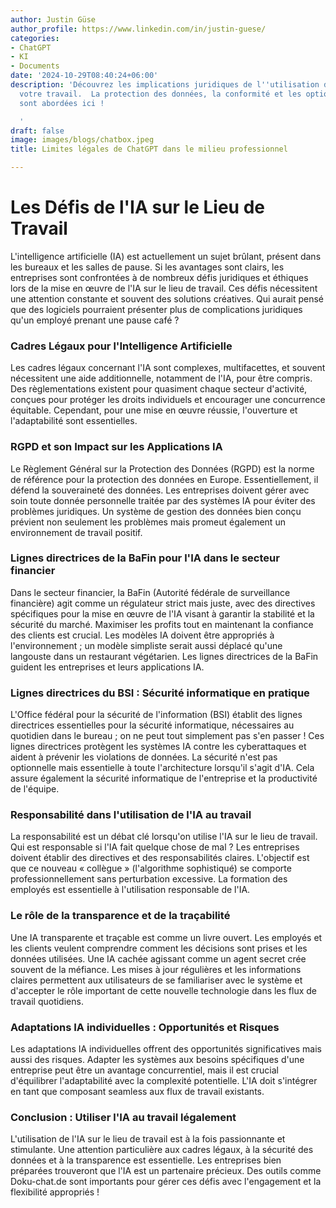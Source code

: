 ```yaml
---
author: Justin Güse
author_profile: https://www.linkedin.com/in/justin-guese/
categories:
- ChatGPT
- KI
- Documents
date: '2024-10-29T08:40:24+06:00'
description: 'Découvrez les implications juridiques de l''utilisation de ChatGPT dans
  votre travail.  La protection des données, la conformité et les options de personnalisation
  sont abordées ici !

  '
draft: false
image: images/blogs/chatbox.jpeg
title: Limites légales de ChatGPT dans le milieu professionnel

---
```

# Les Défis de l'IA sur le Lieu de Travail

L'intelligence artificielle (IA) est actuellement un sujet brûlant, présent dans les bureaux et les salles de pause. Si les avantages sont clairs, les entreprises sont confrontées à de nombreux défis juridiques et éthiques lors de la mise en œuvre de l'IA sur le lieu de travail. Ces défis nécessitent une attention constante et souvent des solutions créatives. Qui aurait pensé que des logiciels pourraient présenter plus de complications juridiques qu'un employé prenant une pause café ?

### Cadres Légaux pour l'Intelligence Artificielle

Les cadres légaux concernant l'IA sont complexes, multifacettes, et souvent nécessitent une aide additionnelle, notamment de l'IA, pour être compris. Des règlementations existent pour quasiment chaque secteur d'activité, conçues pour protéger les droits individuels et encourager une concurrence équitable. Cependant, pour une mise en œuvre réussie, l'ouverture et l'adaptabilité sont essentielles.

### RGPD et son Impact sur les Applications IA

Le Règlement Général sur la Protection des Données (RGPD) est la norme de référence pour la protection des données en Europe.  Essentiellement, il défend la souveraineté des données. Les entreprises doivent gérer avec soin toute donnée personnelle traitée par des systèmes IA pour éviter des problèmes juridiques. Un système de gestion des données bien conçu prévient non seulement les problèmes mais promeut également un environnement de travail positif.

### Lignes directrices de la BaFin pour l'IA dans le secteur financier

Dans le secteur financier, la BaFin (Autorité fédérale de surveillance financière) agit comme un régulateur strict mais juste, avec des directives spécifiques pour la mise en œuvre de l'IA visant à garantir la stabilité et la sécurité du marché. Maximiser les profits tout en maintenant la confiance des clients est crucial. Les modèles IA doivent être appropriés à l'environnement ; un modèle simpliste serait aussi déplacé qu'une langouste dans un restaurant végétarien. Les lignes directrices de la BaFin guident les entreprises et leurs applications IA.

### Lignes directrices du BSI : Sécurité informatique en pratique

L'Office fédéral pour la sécurité de l'information (BSI) établit des lignes directrices essentielles pour la sécurité informatique, nécessaires au quotidien dans le bureau ; on ne peut tout simplement pas s'en passer ! Ces lignes directrices protègent les systèmes IA contre les cyberattaques et aident à prévenir les violations de données. La sécurité n'est pas optionnelle mais essentielle à toute l'architecture lorsqu'il s'agit d'IA. Cela assure également la sécurité informatique de l'entreprise et la productivité de l'équipe.

### Responsabilité dans l'utilisation de l'IA au travail

La responsabilité est un débat clé lorsqu'on utilise l'IA sur le lieu de travail. Qui est responsable si l'IA fait quelque chose de mal ? Les entreprises doivent établir des directives et des responsabilités claires. L'objectif est que ce nouveau « collègue » (l'algorithme sophistiqué) se comporte professionnellement sans perturbation excessive. La formation des employés est essentielle à l'utilisation responsable de l'IA.

### Le rôle de la transparence et de la traçabilité

Une IA transparente et traçable est comme un livre ouvert. Les employés et les clients veulent comprendre comment les décisions sont prises et les données utilisées. Une IA cachée agissant comme un agent secret crée souvent de la méfiance. Les mises à jour régulières et les informations claires permettent aux utilisateurs de se familiariser avec le système et d'accepter le rôle important de cette nouvelle technologie dans les flux de travail quotidiens.

### Adaptations IA individuelles : Opportunités et Risques

Les adaptations IA individuelles offrent des opportunités significatives mais aussi des risques. Adapter les systèmes aux besoins spécifiques d'une entreprise peut être un avantage concurrentiel, mais il est crucial d'équilibrer l'adaptabilité avec la complexité potentielle. L'IA doit s'intégrer en tant que composant seamless aux flux de travail existants.

### Conclusion : Utiliser l'IA au travail légalement

L'utilisation de l'IA sur le lieu de travail est à la fois passionnante et stimulante. Une attention particulière aux cadres légaux, à la sécurité des données et à la transparence est essentielle. Les entreprises bien préparées trouveront que l'IA est un partenaire précieux. Des outils comme Doku-chat.de sont importants pour gérer ces défis avec l'engagement et la flexibilité appropriés !
